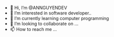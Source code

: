 - 👋 Hi, I’m @ANNGUYENDEV
- 👀 I’m interested in software developer..
- 🌱 I’m currently learning computer programming
- 💞️ I’m looking to collaborate on ...
- 📫 How to reach me ...

<!---
ANNGUYENDEV/ANNGUYENDEV is a ✨ special ✨ repository because its `README.md` (this file) appears on your GitHub profile.
You can click the Preview link to take a look at your changes.
--->
